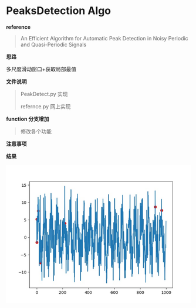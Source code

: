 # PeaksDetection Algo

**reference**
> An Efficient Algorithm for Automatic Peak Detection in Noisy Periodic and Quasi-Periodic Signals
 
**思路**

多尺度滑动窗口+获取局部最值

**文件说明**
> PeakDetect.py 实现
> 
> refernce.py 网上实现

**function 分支增加**

>修改各个功能

**注意事项**

**结果**

![图片](./image/fig1.jpg)

